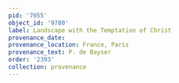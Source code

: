 ```yaml
---
pid: '7055'
object_id: '9780'
label: Landscape with the Temptation of Christ
provenance_date:
provenance_location: France, Paris
provenance_text: P. de Bayser
order: '2393'
collection: provenance
---
```

